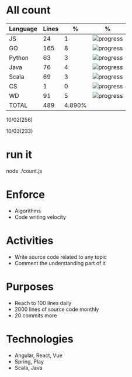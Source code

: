 # All count
|Language|Lines|%|%|
|----------|-------|--------|--------|
|JS   |24|1|![progress](http://progressed.io/bar/1 "progress")|
|GO   |165|8|![progress](http://progressed.io/bar/8 "progress")|
|Python |63|3|![progress](http://progressed.io/bar/3 "progress")|
|Java |76|4|![progress](http://progressed.io/bar/4 "progress")|
|Scala|69|3|![progress](http://progressed.io/bar/3 "progress")|
|CS   |1|0|![progress](http://progressed.io/bar/0 "progress")|
|WD   |91|5|![progress](http://progressed.io/bar/5 "progress")|
|TOTAL|489|4.890%|
10/02(256)

10/03(233)


# run it
node ./count.js
    
# Enforce
* Algorithms
* Code writing velocity

# Activities
* Write source code related to any topic
* Comment the understanding part of it
    
# Purposes
* Reach to 100 lines daily
* 2000 lines of source code monthly
* 20 commits more

# Technologies
* Angular, React, Vue
* Spring, Play
* Scala, Java
